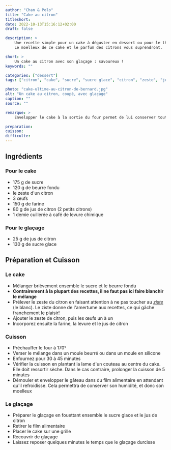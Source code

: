 ```yaml
---
author: "Chan & Polo"
title: "Cake au citron"
titleshort:
date: 2022-10-13T15:16:12+02:00
draft: false

description: >
    Une recette simple pour un cake à déguster en dessert ou pour le thé de 5 heures!<br>
    Le moelleux de ce cake et le parfum des citrons vous suprendront.

short: >
    Un cake au citron avec son glaçage : savoureux !
keywords: ""

categories: ["dessert"]
tags: ["citron", "cake", "sucre", "sucre glace", "citron", "zeste", "jus", "ziste", "oeuf", "farine", "levure"]

photo: "cake-ultime-au-citron-de-bernard.jpg"
alt: "Un cake au citron, coupé, avec glaçage"
caption: ""
source: ""

remarque: >
    Envelopper le cake à la sortie du four permet de lui conserver tout son moelleux!

preparation: 
cuisson: 
difficulte:
---
```



## Ingrédients
### Pour le cake
- 175 g de sucre 
- 120 g de beurre fondu
- le zeste d'un citron
- 3 œufs
- 150 g de farine
- 80 g de jus de citron (2 petits citrons)
- 1 demie cuillerée à café de levure chimique
### Pour le glaçage
- 25 g de jus de citron
- 130 g de sucre glace
## Préparation et Cuisson
### Le cake
- Mélanger brièvement ensemble le sucre et le beurre fondu
- **Contrairement à la plupart des recettes, il ne faut pas ici faire blanchir le mélange**
- Prélever le zeste du citron en faisant attention à ne pas toucher au *[ziste](https://www.linternaute.fr/dictionnaire/fr/definition/ziste/)* (le blanc). Le ziste donne de l'amertume aux recettes, ce qui gâche franchement le plaisir! 
- Ajouter le zeste de citron, puis les œufs un à un
- Incorporez ensuite la farine, la levure et le jus de citron
### Cuisson
- Préchauffer le four à 170°
- Verser le mélange dans un moule beurré ou dans un moule en silicone
- Enfournez pour 30 à 45 minutes
- Vérifier la cuisson en plantant la lame d'un couteau au centre du cake. Elle doit ressortir sèche. Dans le cas contraire, prolonger la cuisson de 5 minutes
- Démouler et envelopper le gâteau dans du film alimentaire en attendant qu'il refroidisse. Cela permettra de conserver son humidité, et donc son moelleux

### Le glaçage
- Préparer le glaçage en fouettant ensemble le sucre glace et le jus de citron
- Retirer le film alimentaire
- Placer le cake sur une grille
- Recouvrir de glaçage
- Laissez reposer quelques minutes le temps que le glaçage durcisse
